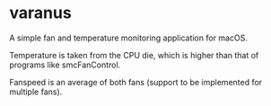 # varanus

A simple fan and temperature monitoring application for macOS.

Temperature is taken from the CPU die, which is higher than that of programs like smcFanControl.

Fanspeed is an average of both fans (support to be implemented for multiple fans).
